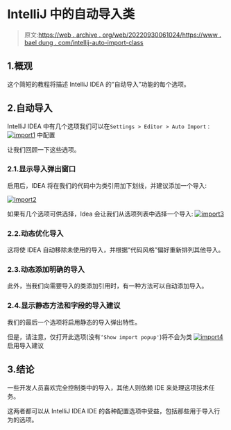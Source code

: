 # IntelliJ 中的自动导入类

> 原文:[https://web . archive . org/web/20220930061024/https://www . bael dung . com/intellij-auto-import-class](https://web.archive.org/web/20220930061024/https://www.baeldung.com/intellij-auto-import-class)

## 1.概观

这个简短的教程将描述 IntelliJ IDEA 的“自动导入”功能的每个选项。

## 2.自动导入

IntelliJ IDEA 中有几个选项我们可以在`Settings > Editor > Auto Import` : [![import1](img/b2265fe3e1bb569b7f5c7d6c3fa87616.png)](/web/20221208143845/https://www.baeldung.com/wp-content/uploads/2018/07/import1.png) 中配置

让我们回顾一下这些选项。

### 2.1.显示导入弹出窗口

启用后，IDEA 将在我们的代码中为类引用加下划线，并建议添加一个导入:

[![import2](img/36edf3fb14473050153a80ecbff20268.png)](/web/20221208143845/https://www.baeldung.com/wp-content/uploads/2018/07/import2.png)

如果有几个选项可供选择，Idea 会让我们从选项列表中选择一个导入: [![import3](img/497816b16f669b5fdd401e270b2c21fa.png)](/web/20221208143845/https://www.baeldung.com/wp-content/uploads/2018/07/import3.png)

### 2.2.动态优化导入

这将使 IDEA 自动移除未使用的导入，并根据“代码风格”偏好重新排列其他导入。

### 2.3.动态添加明确的导入

此外，当我们向需要导入的类添加引用时，有一种方法可以自动添加导入。

### 2.4.显示静态方法和字段的导入建议

我们的最后一个选项将启用静态的导入弹出特性。

但是，请注意，仅打开此选项(没有`‘Show import popup'`)将不会为类 [![import4](img/11c70bc4b00ca420fd9c23036094b923.png)](/web/20221208143845/https://www.baeldung.com/wp-content/uploads/2018/07/import4.png) 启用导入建议

## 3.结论

一些开发人员喜欢完全控制类中的导入，其他人则依赖 IDE 来处理这项技术任务。

这两者都可以从 IntelliJ IDEA IDE 的各种配置选项中受益，包括那些用于导入行为的选项。